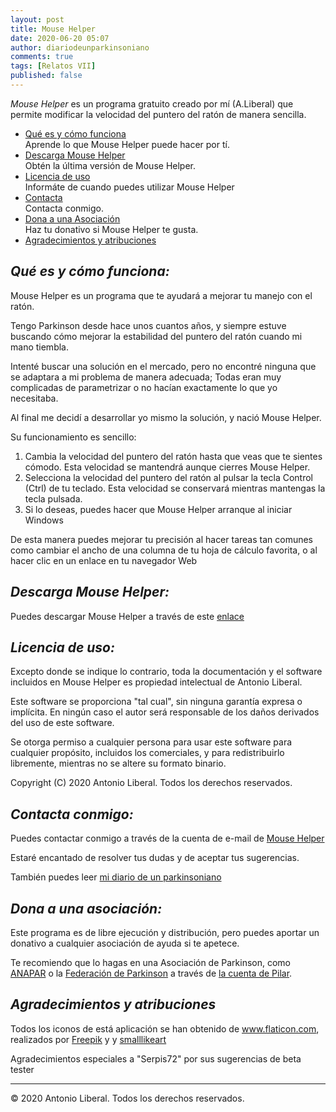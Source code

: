 ```yaml
---
layout: post
title: Mouse Helper
date: 2020-06-20 05:07
author: diariodeunparkinsoniano
comments: true
tags: [Relatos VII]
published: false
---
```

<!-- wp:paragraph -->
<p><em>Mouse Helper</em> es un programa gratuito creado por mí (A.Liberal) que permite modificar la velocidad del puntero del ratón de manera sencilla.     </p>
<!-- /wp:paragraph -->

<!-- wp:list {"className":"linespace"} -->
<ul class="linespace"><li><span class="big"><a href="#features">Qué es y cómo funciona</a></span><br>Aprende lo que Mouse Helper puede hacer por tí.</li><li><span class="big"><a href="#descarga">Descarga Mouse Helper</a></span><br>Obtén la última versión de Mouse Helper.</li><li><span class="big"><a href="#licencia">Licencia de uso</a></span><br>Informáte de cuando puedes utilizar Mouse Helper</li><li><span class="big"><a href="#contacta">Contacta</a></span><br>Contacta conmigo.</li><li><span class="big"><a href="#dona">Dona a una Asociación</a></span><br>Haz tu donativo si Mouse Helper te gusta.</li><li><span class="big"><a href="#agradecimientos">Agradecimientos y atribuciones</a></span><br></li></ul>
<!-- /wp:list -->

<!-- wp:heading -->
<h2><a name="features"><b><i>Qué es y cómo funciona:</i></b></a></h2>
<!-- /wp:heading -->

<!-- wp:paragraph -->
<p>Mouse Helper es un programa que te ayudará a mejorar tu manejo con el ratón.</p>
<!-- /wp:paragraph -->

<!-- wp:paragraph -->
<p>Tengo Parkinson desde hace unos cuantos años, y siempre estuve buscando cómo mejorar la estabilidad del puntero del ratón cuando mi mano tiembla.</p>
<!-- /wp:paragraph -->

<!-- wp:paragraph -->
<p>Intenté buscar una solución en el mercado, pero no encontré ninguna que se adaptara a mi problema de manera adecuada; Todas eran muy complicadas de parametrizar o no hacían exactamente lo que yo necesitaba.</p>
<!-- /wp:paragraph -->

<!-- wp:paragraph -->
<p>Al final me decidí a desarrollar yo mismo la solución, y nació Mouse Helper.</p>
<!-- /wp:paragraph -->

<!-- wp:paragraph -->
<p>Su funcionamiento es sencillo:</p>
<!-- /wp:paragraph -->

<!-- wp:list {"ordered":true} -->
<ol><li>Cambia la velocidad del puntero del ratón hasta que veas que te sientes cómodo. Esta velocidad se mantendrá aunque cierres Mouse Helper.</li><li>Selecciona la velocidad del puntero del ratón al pulsar la tecla Control (Ctrl) de tu teclado. Esta velocidad se conservará mientras mantengas la tecla pulsada.</li><li>Si lo deseas, puedes hacer que Mouse Helper arranque al iniciar Windows</li></ol>
<!-- /wp:list -->

<!-- wp:paragraph -->
<p>De esta manera puedes mejorar tu precisión al hacer tareas tan comunes como cambiar el ancho de una columna de tu hoja de cálculo favorita, o al hacer clic en un enlace en tu navegador Web<br></p>
<!-- /wp:paragraph -->

<!-- wp:heading -->
<h2><a name="descarga"><b><i>Descarga Mouse Helper:</i></b></a></h2>
<!-- /wp:heading -->

<!-- wp:paragraph -->
<p>Puedes descargar Mouse Helper a través de este <a href="https://github.com/clssystem/MouseHelperReleases/releases/tag/v2.1.5" target="_blank" rel="noreferrer noopener">enlace</a><br></p>
<!-- /wp:paragraph -->

<!-- wp:heading -->
<h2><a name="licencia"><b><i>Licencia de uso:</i></b></a></h2>
<!-- /wp:heading -->

<!-- wp:paragraph -->
<p>Excepto donde se indique lo contrario, toda la documentación y el software incluidos en Mouse Helper es propiedad intelectual de Antonio Liberal.</p>
<!-- /wp:paragraph -->

<!-- wp:paragraph -->
<p>Este software se proporciona "tal cual", sin ninguna garantía expresa o implícita. En ningún caso el autor será responsable de los daños derivados del uso de este software.</p>
<!-- /wp:paragraph -->

<!-- wp:paragraph -->
<p>
        Se otorga permiso a cualquier persona para usar este software para cualquier propósito, incluidos los comerciales, y para redistribuirlo libremente, mientras no se altere su formato binario.
    </p>
<!-- /wp:paragraph -->

<!-- wp:paragraph -->
<p>Copyright (C) 2020 Antonio Liberal. Todos los derechos reservados.<br></p>
<!-- /wp:paragraph -->

<!-- wp:heading -->
<h2><a name="contacta"><b><i>Contacta conmigo:</i></b></a></h2>
<!-- /wp:heading -->

<!-- wp:paragraph -->
<p>Puedes contactar conmigo a través de la cuenta de e-mail de <a href="mailto:mousehelper@outlook.es">Mouse Helper</a></p>
<!-- /wp:paragraph -->

<!-- wp:paragraph -->
<p>Estaré encantado de resolver tus dudas y de aceptar tus sugerencias.</p>
<!-- /wp:paragraph -->

<!-- wp:paragraph -->
<p>También puedes leer <a href="https://diariodeunparkinsoniano.wordpress.com/">mi diario de un parkinsoniano</a><br></p>
<!-- /wp:paragraph -->

<!-- wp:heading -->
<h2><a name="dona"><b><i>Dona a una asociación:</i></b></a></h2>
<!-- /wp:heading -->

<!-- wp:paragraph -->
<p>Este programa es de libre ejecución y distribución, pero puedes aportar un donativo a cualquier asociación de ayuda si te apetece.</p>
<!-- /wp:paragraph -->

<!-- wp:paragraph -->
<p>Te recomiendo que lo hagas en una Asociación de Parkinson, como <a href="http://www.anapar.org/">ANAPAR</a> o la <a href="https://www.esparkinson.es/">Federación de Parkinson</a> a través de <a href="https://www.esparkinson.es/lacuentadepilar/">la cuenta de Pilar</a>.</p>
<!-- /wp:paragraph -->

<!-- wp:heading -->
<h2><a name="agradecimientos"><b><i>Agradecimientos y atribuciones</i></b></a></h2>
<!-- /wp:heading -->

<!-- wp:paragraph -->
<p>Todos los iconos de está aplicación se han obtenido de <a href="https://www.flaticon.com/" title="Flaticon"> www.flaticon.com</a>, realizados por <a href="https://www.flaticon.com/authors/freepik" title="Freepik">Freepik</a> y y <a href="https://www.flaticon.es/autores/smalllikeart" title="smalllikeart">smalllikeart</a></p>
<!-- /wp:paragraph -->

<!-- wp:paragraph -->
<p>Agradecimientos especiales a "Serpis72" por sus sugerencias de beta tester<br></p>
<!-- /wp:paragraph -->

<!-- wp:separator -->
<hr clasXs="wp-block-separator" />
<!-- /wp:separator -->

<!-- wp:html -->
© 2020 Antonio Liberal. Todos los derechos reservados.
<!-- /wp:html -->
